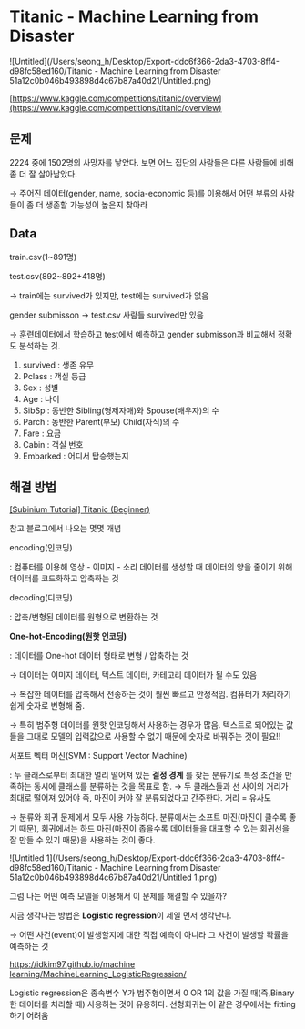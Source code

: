 # Titanic - Machine Learning from Disaster

![Untitled](/Users/seong_h/Desktop/Export-ddc6f366-2da3-4703-8ff4-d98fc58ed160/Titanic - Machine Learning from Disaster 51a12c0b046b493898d4c67b87a40d21/Untitled.png)

[https://www.kaggle.com/competitions/titanic/overview](https://www.kaggle.com/competitions/titanic/overview)

## 문제

2224 중에 1502명의 사망자를 낳았다. 보면 어느 집단의 사람들은 다른 사람들에 비해 좀 더 잘 살아남았다. 

→ 주어진 데이터(gender, name, socia-economic 등)를 이용해서 어떤 부류의 사람들이 좀 더 생존할 가능성이 높은지 찾아라

## Data

train.csv(1~891명)

test.csv(892~892+418명)

→ train에는 survived가 있지만, test에는 survived가 없음

gender submisson → test.csv 사람들 survived만 있음

→ 훈련데이터에서 학습하고 test에서 예측하고 gender submisson과 비교해서 정확도 분석하는 것. 

1. survived : 생존 유무
2. Pclass : 객실 등급
3. Sex : 성별
4. Age : 나이
5. SibSp : 동반한 Sibling(형제자매)와 Spouse(배우자)의 수
6. Parch : 동반한 Parent(부모) Child(자식)의 수
7. Fare : 요금
8. Cabin : 객실 번호
9. Embarked : 어디서 탑승했는지

## 해결 방법

[[Subinium Tutorial] Titanic (Beginner)](https://www.kaggle.com/code/subinium/subinium-tutorial-titanic-beginner/notebook)

참고 블로그에서 나오는 몇몇 개념 

encoding(인코딩) 

: 컴퓨터를 이용해 영상 - 이미지 - 소리 데이터를 생성할 때 데이터의 양을 줄이기 위해 데이터를 코드화하고 압축하는 것 

decoding(디코딩) 

: 압축/변형된 데이터를 원형으로 변환하는 것

 **One-hot-Encoding(원핫 인코딩)**

: 데이터를 One-hot 데이터 형태로 변형 / 압축하는 것

→ 데이터는 이미지 데이터, 텍스트 데이터, 카테고리 데이터가 될 수도 있음

→ 복잡한 데이터를 압축해서 전송하는 것이 훨씬 빠르고 안정적임. 컴퓨터가 처리하기 쉽게 숫자로 변형해 줌.

→ 특히 범주형 데이터를 원핫 인코딩해서 사용하는 경우가 많음. 텍스트로 되어있는 값들을 그대로 모델의 입력값으로 사용할 수 없기 때문에 숫자로 바꿔주는 것이 필요!! 

서포트 벡터 머신(SVM : Support Vector Machine)

: 두 클래스로부터 최대한 멀리 떨어져 있는 **결정 경계**
를 찾는 분류기로 특정 조건을 만족하는 동시에 클래스를 분류하는 것을 목표로 함. → 두 클래스들과 선 사이의 거리가 최대로 떨어져 있어야 즉, 마진이 커야 잘 분류되었다고 간주한다. 거리 = 유사도 

→ 분류와 회귀 문제에서 모두 사용 가능하다. 분류에서는 소프트 마진(마진이 클수록 좋기 때문), 회귀에서는 하드 마진(마진이 좁을수록 데이터들을 대표할 수 있는 회귀선을 잘 만들 수 있기 때문)을 사용하는 것이 좋다. 

![Untitled 1](/Users/seong_h/Desktop/Export-ddc6f366-2da3-4703-8ff4-d98fc58ed160/Titanic - Machine Learning from Disaster 51a12c0b046b493898d4c67b87a40d21/Untitled 1.png)

그럼 나는 어떤 예측 모델을 이용해서 이 문제를 해결할 수 있을까?

지금 생각나는 방법은 **Logistic regression**이 제일 먼저 생각난다. 

→ 어떤 사건(event)이 발생할지에 대한 직접 예측이 아니라 그 사건이 발생할 확률을 예측하는 것

[https://idkim97.github.io/machine learning/MachineLearning_LogisticRegression/](https://idkim97.github.io/machine%20learning/MachineLearning_LogisticRegression/)

Logistic regression은 종속변수 Y가 범주형이면서 0 OR 1의 값을 가질 때(즉,Binary한 데이터를 처리할 때) 사용하는 것이 유용하다. 선형회귀는 이 같은 경우에서는 fitting하기 어려움
